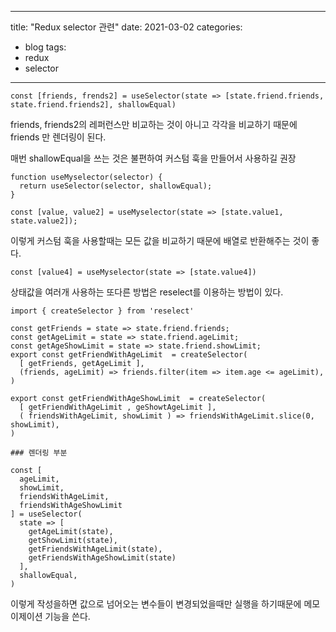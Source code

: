 
---
title: "Redux selector 관련"
date: 2021-03-02
categories:
  - blog
tags:
  - redux
  - selector
---


```
const [friends, frends2] = useSelector(state => [state.friend.friends, state.friend.friends2], shallowEqual)

```
friends, friends2의 레퍼런스만 비교하는 것이 아니고 각각을 비교하기 때문에 friends 만 렌더링이 된다.

매번 shallowEqual을 쓰는 것은 불편하여 커스텀 훅을 만들어서 사용하길 권장

```
function useMyselector(selector) {
  return useSelector(selector, shallowEqual);
}

const [value, value2] = useMyselector(state => [state.value1, state.value2]);
```
이렇게 커스텀 훅을 사용할때는 모든 값을 비교하기 때문에 배열로 반환해주는 것이 좋다.
```
const [value4] = useMyselector(state => [state.value4])

```
상태값을 여러개 사용하는 또다른 방법은 reselect를 이용하는 방법이 있다.


```
import { createSelector } from 'reselect'

const getFriends = state => state.friend.friends;
const getAgeLimit = state => state.friend.ageLimit;
const getAgeShowLimit = state => state.friend.showLimit;
export const getFriendWithAgeLimit  = createSelector(
  [ getFriends, getAgeLimit ],
  (friends, ageLimit) => friends.filter(item => item.age <= ageLimit),
)

export const getFriendWithAgeShowLimit  = createSelector(
  [ getFriendWithAgeLimit , geShowtAgeLimit ],
  ( friendsWithAgeLimit, showLimit ) => friendsWithAgeLimit.slice(0, showLimit),
)

### 렌더링 부분

const [ 
  ageLimit,
  showLimit,
  friendsWithAgeLimit,
  friendsWithAgeShowLimit
] = useSelector(
  state => [
    getAgeLimit(state),
    getShowLimit(state),
    getFriendsWithAgeLimit(state),
    getFriendsWithAgeShowLimit(state)
  ],
  shallowEqual,
)

```

이렇게 작성을하면 값으로 넘어오는 변수들이 변경되었을때만 실행을 하기때문에 메모이제이션 기능을 쓴다.
